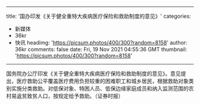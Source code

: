 
---
title: '国办印发《关于健全重特大疾病医疗保险和救助制度的意见》'
categories: 
 - 新媒体
 - 36kr
 - 快讯
headimg: 'https://picsum.photos/400/300?random=8158'
author: 36kr
comments: false
date: Fri, 19 Nov 2021 04:55:36 GMT
thumbnail: 'https://picsum.photos/400/300?random=8158'
---

<div>   
国务院办公厅印发《关于健全重特大疾病医疗保险和救助制度的意见》。意见提出，医疗救助公平覆盖医疗费用负担较重的困难职工和城乡居民，根据救助对象类别实施分类救助。对低保对象、特困人员、低保边缘家庭成员和纳入监测范围的农村易返贫致贫人口，按规定给予救助。（证券时报）  
</div>
            